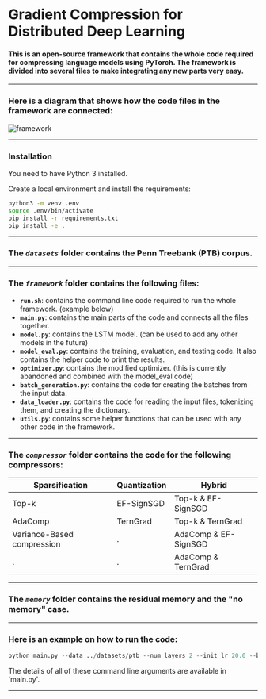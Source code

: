 # Gradient Compression for Distributed Deep Learning

#### This is an open-source framework that contains the whole code required for compressing language models using PyTorch. The framework is divided into several files to make integrating any new parts very easy. 

___

### Here is a diagram that shows how the code files in the framework are connected:
![framework](https://i.ibb.co/zG3P8Q1/compression3.jpg)
___

### Installation
You need to have Python 3 installed.

Create a local environment and install the requirements:
```bash
python3 -m venv .env
source .env/bin/activate
pip install -r requirements.txt
pip install -e .
```
___


### The *`datasets`* folder contains the Penn Treebank (PTB) corpus. 

___

### The *`framework`* folder contains the following files:
- **`run.sh`**: contains the command line code required to run the whole framework. (example below)
- **`main.py`**: contains the main parts of the code and connects all the files together.
- **`model.py`**: contains the LSTM model. (can be used to add any other models in the future)
- **`model_eval.py`**: contains the training, evaluation, and testing code. It also contains the helper code to print the results.
- **`optimizer.py`**: contains the modified optimizer. (this is currently abandoned and combined with the model_eval code)
- **`batch_generation.py`**: contains the code for creating the batches from the input data.
- **`data_loader.py`**: contains the code for reading the input files, tokenizing them, and creating the dictionary. 
- **`utils.py`**: contains some helper functions that can be used with any other code in the framework.

___

### The *`compressor`* folder contains the code for the following compressors:
Sparsification | Quantization | Hybrid
------------ | ------------- | -------------
Top-k | EF-SignSGD | Top-k & EF-SignSGD
AdaComp | TernGrad | Top-k & TernGrad
Variance-Based compression | . | AdaComp & EF-SignSGD
. | . | AdaComp & TernGrad

___

### The *`memory`* folder contains the residual memory and the "no memory" case.

___

### Here is an example on how to run the code:
```python
python main.py --data ../datasets/ptb --num_layers 2 --init_lr 20.0 --bptt 43 --dropout 0.7003 --lr_decay 0.0 --epochs 70 --eval_batch_size 10 --test_batch_size 10 --seed 1111 --log_interval 1 --clip 0.25 --use_gpu true --emb_size 700 --num_hid 700 --num_workers 1 --batch_size 128 --compressor topk --compress_ratio 0.001 --memory residual --exp_name Test_Experiment --project_name Test_Project
```
The details of all of these command line arguments are available in 'main.py'.

___

